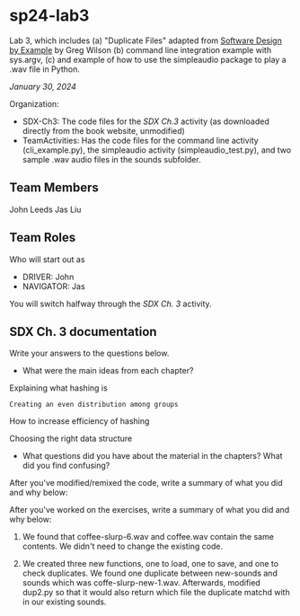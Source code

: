 # sp24-lab3
Lab 3, which includes (a) "Duplicate Files" adapted from [Software Design by Example](https://third-bit.com/sdxpy/) by Greg Wilson (b) command line integration example with sys.argv, (c) and example of how to use the simpleaudio package to play a .wav file in Python.

_January 30, 2024_

Organization:
* SDX-Ch3: The code files for the _SDX Ch.3_ activity (as downloaded directly from the book website, unmodified) 
* TeamActivities: Has the code files for the command line activity (cli_example.py), the simpleaudio activity (simpleaudio_test.py), and two sample .wav audio files in the sounds subfolder.

## Team Members
John Leeds
Jas Liu

## Team Roles
Who will start out as
* DRIVER: John
* NAVIGATOR: Jas

You will switch halfway through the _SDX Ch. 3_ activity.

## SDX Ch. 3 documentation

Write your answers to the questions below.

* What were the main ideas from each chapter?

Explaining what hashing is

    Creating an even distribution among groups

How to increase efficiency of hashing

Choosing the right data structure

* What questions did you have about the material in the chapters? What did you find confusing?

After you've modified/remixed the code, write a summary of what you did and why below:

After you've worked on the exercises, write a summary of what you did and why below:

1. We found that coffee-slurp-6.wav and coffee.wav contain the same contents.  We didn't need to change the existing code.

2. We created three new functions, one to load, one to save, and one to check duplicates. We found one duplicate between new-sounds and sounds which was coffe-slurp-new-1.wav. Afterwards, modified dup2.py so that it would also return which file the duplicate matchd with in our existing sounds. 
